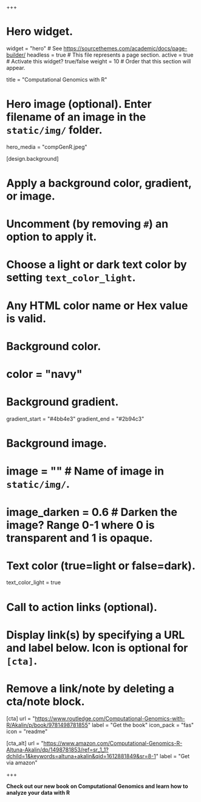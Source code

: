 +++
# Hero widget.
widget = "hero"  # See https://sourcethemes.com/academic/docs/page-builder/
headless = true  # This file represents a page section.
active = true  # Activate this widget? true/false
weight = 10  # Order that this section will appear.

title = "Computational Genomics with R"

# Hero image (optional). Enter filename of an image in the `static/img/` folder.
hero_media = "compGenR.jpeg"

[design.background]
  # Apply a background color, gradient, or image.
  #   Uncomment (by removing `#`) an option to apply it.
  #   Choose a light or dark text color by setting `text_color_light`.
  #   Any HTML color name or Hex value is valid.

  # Background color.
  # color = "navy"
  
  # Background gradient.
  gradient_start = "#4bb4e3"
  gradient_end = "#2b94c3"
  
  # Background image.
  # image = ""  # Name of image in `static/img/`.
  # image_darken = 0.6  # Darken the image? Range 0-1 where 0 is transparent and 1 is opaque.

  # Text color (true=light or false=dark).
  text_color_light = true

# Call to action links (optional).
#   Display link(s) by specifying a URL and label below. Icon is optional for `[cta]`.
#   Remove a link/note by deleting a cta/note block.
[cta]
  url = "https://www.routledge.com/Computational-Genomics-with-R/Akalin/p/book/9781498781855"
  label = "Get the book"
  icon_pack = "fas"
  icon = "readme"
  
[cta_alt]
  url = "https://www.amazon.com/Computational-Genomics-R-Altuna-Akalin/dp/1498781853/ref=sr_1_1?dchild=1&keywords=altuna+akalin&qid=1612881849&sr=8-1"
  label = "Get via amazon"

+++

**Check out our new book on Computational Genomics and learn how to analyze your data with R**


